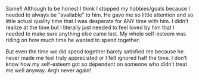  Same!! Although to be honest I think I stopped my hobbies/goals because I needed to always be “available” to him. He gave me so little attention and so little actual quality time that I was desperate for ANY time with him. I didn’t realize at the time but I literally just needed to feel loved by him that I needed to make sure anything else came last. My whole self-esteem was riding on how much time he wanted to spend together. 

But even the time we did spend together barely satisfied me because he never made me feel truly appreciated or I felt ignored half the time. I don’t know how my self-esteem got so dependent on someone who didn’t treat me well anyway. Argh never again! 